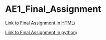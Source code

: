 # AE1_Final_Assignment

[Link to Final Assignment in HTML](https://spgarulo.github.io/AE1_Final_Assignment/Final+Assignement+-+Applied+Economics+1.html)\\

[Link to Final Assignment in python](https://github.com/spgarulo/AE1_Final_Assignment/blob/gh-pages/Final%20Assignement%20-%20Applied%20Economics%201.ipynb)\\
